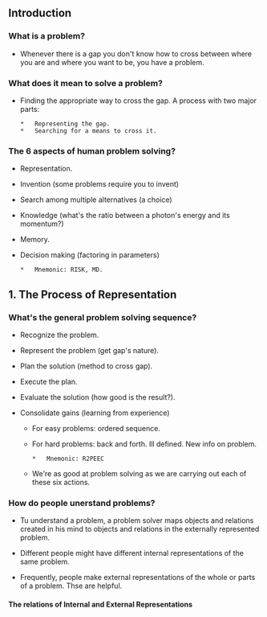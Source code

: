 ## Introduction

### What is a problem?

*	Whenever there is a gap you don't know how to cross between where you are and where you want to be, you have a problem.

### What does it mean to solve a problem?

*	Finding the appropriate way to cross the gap. A process with two major parts:

		*	Representing the gap.
		*	Searching for a means to cross it.

### The 6 aspects of human problem solving?

*	Representation.
*	Invention (some problems require you to invent)
*	Search among multiple alternatives (a choice)
*	Knowledge (what's the ratio between a photon's energy and its momentum?)
*	Memory.
*	Decision making (factoring in parameters)

		*	Mnemonic: RISK, MD.

## 1. The Process of Representation

### What's the general problem solving sequence?

*	Recognize the problem.
*	Represent the problem (get gap's nature).
*	Plan the solution (method to cross gap).
*	Execute the plan.
*	Evaluate the solution (how good is the result?).
*	Consolidate gains (learning from experience)

	*	For easy problems: ordered sequence.
	*	For hard problems: back and forth. Ill defined. New info on problem.

			*	Mnemonic: R2PEEC
	* We're as good at problem solving as we are carrying out each of these six actions.


### How do people unerstand problems?

*	Tu understand a problem, a problem solver maps objects and relations created in his mind to objects and relations in the externally represented problem.

*	Different people might have different internal representations of the same problem.

*	Frequently, people make external representations of the whole or parts of a problem. Thse are helpful.


#### The relations of Internal and External Representations
